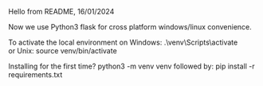 Hello from README, 16/01/2024

Now we use Python3 flask for cross platform windows/linux convenience.

To activate the local environment on Windows: .\venv\Scripts\activate  
or Unix: source venv/bin/activate

Installing for the first time?
python3 -m venv venv
followed by:
pip install -r requirements.txt
